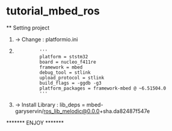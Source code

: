 # tutorial_mbed_ros

** Setting project
1. -> Change  : platformio.ini 
2.              '''
                platform = ststm32 
                board = nucleo_f411re
                framework = mbed 
                debug_tool = stlink 
                upload_protocol = stlink 
                build_flags = -ggdb -g3  
                platform_packages = framework-mbed @ ~6.51504.0 
                '''

2. -> Install Library : lib_deps = mbed-garyservin/ros_lib_melodic@0.0.0+sha.da82487f547e


******* ENJOY *******
